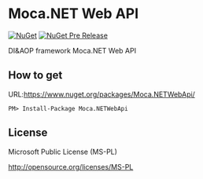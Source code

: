 # Moca.NET Web API

[![NuGet](https://img.shields.io/nuget/v/Moca.NETWebApi.svg)](https://www.nuget.org/packages/Moca.NETWebApi/)
[![NuGet Pre Release](https://img.shields.io/nuget/vpre/Moca.NETWebApi.svg)](https://www.nuget.org/packages/Moca.NETWebApi/)


DI&amp;AOP framework Moca.NET Web API

## How to get

URL:https://www.nuget.org/packages/Moca.NETWebApi/
```
PM> Install-Package Moca.NETWebApi
```

## License

Microsoft Public License (MS-PL)

http://opensource.org/licenses/MS-PL
